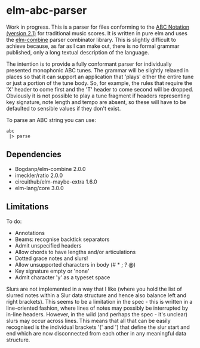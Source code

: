 elm-abc-parser
==============

Work in progress. This is a parser for files conforming to the [ABC Notation (version 2.1)](http://abcnotation.com/wiki/abc:standard:v2.1) for traditional music scores. It is written in pure elm and uses the [elm-combine](https://github.com/Bogdanp/elm-combine) parser combinator library.  This is slightly difficult to achieve because, as far as I can make out, there is no formal grammar published, only a long textual description of the language.

The intention is to provide a fully conformant parser for individually presented monophonic ABC tunes.  The grammar will be slightly relaxed in places so that it can support an application that 'plays' either the entire tune or just a portion of the tune body.  So, for example, the rules that require the 'X' header to come first and the 'T' header to come second will be dropped.  Obviously it is not possible to play a tune fragment if headers representing key signature, note length and tempo are absent, so these will have to be defaulted to sensible values if they don't exist.

To parse an ABC string you can use:

    abc
     |> parse
     
Dependencies
------------

*  Bogdanp/elm-combine 2.0.0
*  imeckler/ratio 2.0.0
*  circuithub/elm-maybe-extra 1.6.0
*  elm-lang/core 3.0.0

Limitations
-----------

To do:

*  Annotations
*  Beams: recognise backtick separators    
*  Admit unspecified headers
*  Allow chords to have lengths and/or articulations
*  Dotted grace notes and slurs!
*  Allow unsupported characters in body (# * ; ? @)   
*  Key signature empty or 'none'
*  Admit character 'y' as a typeset space

Slurs are not implemented in a way that I like (where you hold the list of slurred notes within a Slur data structure and hence also balance left and right brackets).  This seems to be a limitation in the spec - this is written in a line-oriented fashion, where lines of notes may possibly be interrupted by in-line headers. However, in the wild (and perhaps the spec - it's unclear) slurs may occur across lines.  This means that all that can be easily recognised is the individual brackets '(' and ') that define the slur start and end which are now disconnected from each other in any meaningful data structure.
 
 




